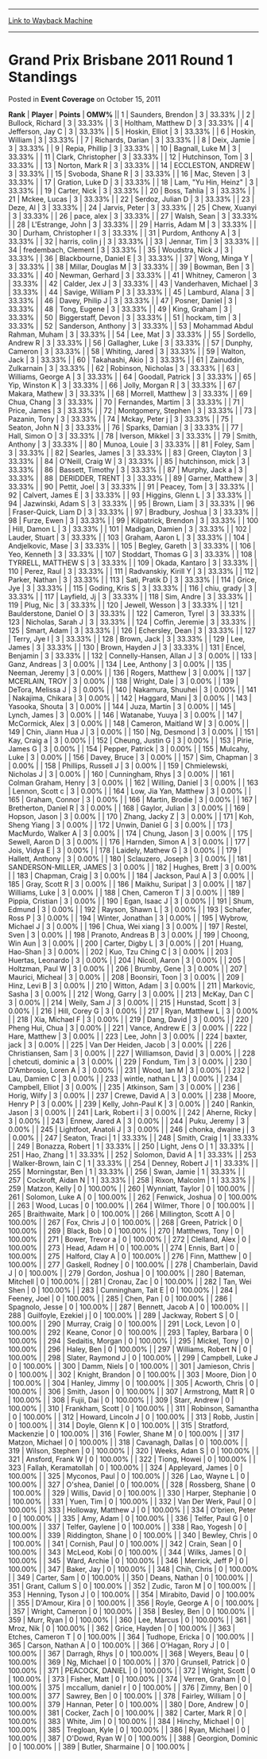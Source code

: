 
---
[Link to Wayback Machine](https://web.archive.org/web/20171030123528/https://magic.wizards.com/en/articles/archive/event-coverage/grand-prix-brisbane-2011-round-1-standings-2011-10-15)

[_metadata_:description]:- "RankPlayerPointsOMW% 1 Saunders, Brendon 3 33.33% 2 Bullock, Richard 3 33.33% 3 Holtham, Matthew D 3 33.33% 4 Jefferson, Jay C 3 33.33% 5 Hoskin, Elliot 3 33.33% 6 Hoskin, William 3 3"
[_metadata_:generator]:- "Drupal 7 (http://drupal.org)"
[_metadata_:node]:- "447456"
[_metadata_:publish_date]:- "2011-10-15"
[_metadata_:source]:- "div-main-content"
[_metadata_:title]:- "Grand Prix Brisbane 2011 Round 1 Standings"
[_metadata_:wayback_capture_timestamp]:- "2017-10-30 12:35:28"
[_metadata_:wayback_raw_url]:- "https://web.archive.org/web/20171030123528id_/https://magic.wizards.com/en/articles/archive/event-coverage/grand-prix-brisbane-2011-round-1-standings-2011-10-15"
[_metadata_:wayback_url]:- "https://magic.wizards.com/en/articles/archive/event-coverage/grand-prix-brisbane-2011-round-1-standings-2011-10-15"
---


Grand Prix Brisbane 2011 Round 1 Standings
==========================================



 Posted in **Event Coverage**
 on October 15, 2011 












 **Rank** | **Player** | **Points** | **OMW%** ||  1  | Saunders, Brendon |  3 |  33.33% |
|  2  | Bullock, Richard |  3 |  33.33% |
|  3  | Holtham, Matthew D |  3 |  33.33% |
|  4  | Jefferson, Jay C |  3 |  33.33% |
|  5  | Hoskin, Elliot |  3 |  33.33% |
|  6  | Hoskin, William |  3 |  33.33% |
|  7  | Richards, Darian |  3 |  33.33% |
|  8  | Deix, Jamie |  3 |  33.33% |
|  9  | Repia, Phillip |  3 |  33.33% |
|  10  | Bagnall, Luke M |  3 |  33.33% |
|  11  | Clark, Christopher |  3 |  33.33% |
|  12  | Hutchinson, Tom |  3 |  33.33% |
|  13  | Norton, Mark R |  3 |  33.33% |
|  14  | ECCLESTON, ANDREW |  3 |  33.33% |
|  15  | Svoboda, Shane R |  3 |  33.33% |
|  16  | Mac, Steven |  3 |  33.33% |
|  17  | Gration, Luke D |  3 |  33.33% |
|  18  | Lam, "Yu Hin, Heinz" |  3 |  33.33% |
|  19  | Carter, Nick |  3 |  33.33% |
|  20  | Boss, Tahlia |  3 |  33.33% |
|  21  | Mckee, Lucas |  3 |  33.33% |
|  22  | Serdoz, Julian D |  3 |  33.33% |
|  23  | Deze, Al |  3 |  33.33% |
|  24  | Jarvis, Peter |  3 |  33.33% |
|  25  | Chew, Xuanyi |  3 |  33.33% |
|  26  | pace, alex |  3 |  33.33% |
|  27  | Walsh, Sean |  3 |  33.33% |
|  28  | L'Estrange, John |  3 |  33.33% |
|  29  | Harris, Adam M |  3 |  33.33% |
|  30  | Durham, Christopher I |  3 |  33.33% |
|  31  | Purdom, Anthony A |  3 |  33.33% |
|  32  | harris, colin j |  3 |  33.33% |
|  33  | Jennar, Tim |  3 |  33.33% |
|  34  | fredembach, Clement |  3 |  33.33% |
|  35  | Woudstra, Nick J |  3 |  33.33% |
|  36  | Blackbourne, Daniel E |  3 |  33.33% |
|  37  | Wong, Minga Y |  3 |  33.33% |
|  38  | Millar, Douglas M |  3 |  33.33% |
|  39  | Bowman, Ben |  3 |  33.33% |
|  40  | Newman, Gerhard |  3 |  33.33% |
|  41  | Whitney, Cameron |  3 |  33.33% |
|  42  | Calder, Jex J |  3 |  33.33% |
|  43  | Vanderhaven, Michael |  3 |  33.33% |
|  44  | Savige, William P |  3 |  33.33% |
|  45  | Lamburd, Alana |  3 |  33.33% |
|  46  | Davey, Philip J |  3 |  33.33% |
|  47  | Posner, Daniel |  3 |  33.33% |
|  48  | Tong, Eugene |  3 |  33.33% |
|  49  | King, Graham |  3 |  33.33% |
|  50  | Biggerstaff, Devon |  3 |  33.33% |
|  51  | hockam, tim |  3 |  33.33% |
|  52  | Sanderson, Anthony |  3 |  33.33% |
|  53  | Mohammad Abdul Rahman, Muham |  3 |  33.33% |
|  54  | Lee, Mat |  3 |  33.33% |
|  55  | Sordello, Andrew R |  3 |  33.33% |
|  56  | Gallagher, Luke |  3 |  33.33% |
|  57  | Dunphy, Cameron |  3 |  33.33% |
|  58  | Whiting, Jared |  3 |  33.33% |
|  59  | Walton, Jack |  3 |  33.33% |
|  60  | Takahashi, Akio |  3 |  33.33% |
|  61  | Zainuddin, Zulkarnain |  3 |  33.33% |
|  62  | Robinson, Nicholas |  3 |  33.33% |
|  63  | Williams, George A |  3 |  33.33% |
|  64  | Goodall, Patrick |  3 |  33.33% |
|  65  | Yip, Winston K |  3 |  33.33% |
|  66  | Jolly, Morgan R |  3 |  33.33% |
|  67  | Makara, Mathew |  3 |  33.33% |
|  68  | Morrell, Matthew |  3 |  33.33% |
|  69  | Chua, Chang |  3 |  33.33% |
|  70  | Fernandes, Martim |  3 |  33.33% |
|  71  | Price, James |  3 |  33.33% |
|  72  | Montgomery, Stephen |  3 |  33.33% |
|  73  | Pazanin, Tony |  3 |  33.33% |
|  74  | Mckay, Peter j |  3 |  33.33% |
|  75  | Seaton, John N |  3 |  33.33% |
|  76  | Sparks, Damian |  3 |  33.33% |
|  77  | Hall, Simon O |  3 |  33.33% |
|  78  | Iverson, Mikkel |  3 |  33.33% |
|  79  | Smith, Anthony |  3 |  33.33% |
|  80  | Munoa, Louie |  3 |  33.33% |
|  81  | Foley, Sam |  3 |  33.33% |
|  82  | Searles, James |  3 |  33.33% |
|  83  | Green, Clayton |  3 |  33.33% |
|  84  | O'Neill, Craig W |  3 |  33.33% |
|  85  | hutchinson, mick |  3 |  33.33% |
|  86  | Bassett, Timothy |  3 |  33.33% |
|  87  | Murphy, Jack a |  3 |  33.33% |
|  88  | DERIDDER, TRENT |  3 |  33.33% |
|  89  | Garner, Matthew |  3 |  33.33% |
|  90  | Pettit, Joel |  3 |  33.33% |
|  91  | Peacey, Tom |  3 |  33.33% |
|  92  | Calvert, James E |  3 |  33.33% |
|  93  | Higgins, Glenn L |  3 |  33.33% |
|  94  | Jazwinski, Adam S |  3 |  33.33% |
|  95  | Brown, Liam |  3 |  33.33% |
|  96  | Fraser-Quick, Liam D |  3 |  33.33% |
|  97  | Bradbury, Joshua |  3 |  33.33% |
|  98  | Furze, Ewen |  3 |  33.33% |
|  99  | Kilpatrick, Brendon |  3 |  33.33% |
|  100  | Hill, Damon L |  3 |  33.33% |
|  101  | Madigan, Damien |  3 |  33.33% |
|  102  | Lauder, Stuart |  3 |  33.33% |
|  103  | Graham, Aaron L |  3 |  33.33% |
|  104  | Andjelkovic, Mase |  3 |  33.33% |
|  105  | Begley, Gareth |  3 |  33.33% |
|  106  | Yeo, Kenneth |  3 |  33.33% |
|  107  | Stoddart, Thomas G |  3 |  33.33% |
|  108  | TYRRELL, MATTHEW S |  3 |  33.33% |
|  109  | Okada, Kantaro |  3 |  33.33% |
|  110  | Perez, Raul |  3 |  33.33% |
|  111  | Radvanskiy, Kirill Y |  3 |  33.33% |
|  112  | Parker, Nathan |  3 |  33.33% |
|  113  | Sati, Pratik D |  3 |  33.33% |
|  114  | Grice, Jye |  3 |  33.33% |
|  115  | Goding, Kris S |  3 |  33.33% |
|  116  | chiu, grady |  3 |  33.33% |
|  117  | Layfield, Jj |  3 |  33.33% |
|  118  | Sim, Andre |  3 |  33.33% |
|  119  | Plug, Nic |  3 |  33.33% |
|  120  | Jewell, Wesson |  3 |  33.33% |
|  121  | Baulderstone, Daniel O |  3 |  33.33% |
|  122  | Cameron, Tyrel |  3 |  33.33% |
|  123  | Nicholas, Sarah J |  3 |  33.33% |
|  124  | Coffin, Jeremie |  3 |  33.33% |
|  125  | Smart, Adam |  3 |  33.33% |
|  126  | Echersley, Dean |  3 |  33.33% |
|  127  | Terry, Jye I |  3 |  33.33% |
|  128  | Brown, Jack |  3 |  33.33% |
|  129  | Lee, James |  3 |  33.33% |
|  130  | Brown, Hayden J |  3 |  33.33% |
|  131  | Encel, Benjamin |  3 |  33.33% |
|  132  | Connelly-Hansen, Allan J |  3 |  0.00% |
|  133  | Ganz, Andreas |  3 |  0.00% |
|  134  | Lee, Anthony |  3 |  0.00% |
|  135  | Neeman, Jeremy |  3 |  0.00% |
|  136  | Rogers, Matthew |  3 |  0.00% |
|  137  | MCERLAIN, TROY |  3 |  0.00% |
|  138  | Wright, Dale |  3 |  0.00% |
|  139  | DeTora, Melissa J |  3 |  0.00% |
|  140  | Nakamura, Shuuhei |  3 |  0.00% |
|  141  | Nakajima, Chikara |  3 |  0.00% |
|  142  | Haggard, Mani |  3 |  0.00% |
|  143  | Yasooka, Shouta |  3 |  0.00% |
|  144  | Juza, Martin |  3 |  0.00% |
|  145  | Lynch, James |  3 |  0.00% |
|  146  | Watanabe, Yuuya |  3 |  0.00% |
|  147  | McCormick, Alex |  3 |  0.00% |
|  148  | Cameron, Maitland W |  3 |  0.00% |
|  149  | Chin, Jiann Hua J |  3 |  0.00% |
|  150  | Ng, Desmond |  3 |  0.00% |
|  151  | Kay, Craig a |  3 |  0.00% |
|  152  | Cheung, Justin G |  3 |  0.00% |
|  153  | Pirie, James G |  3 |  0.00% |
|  154  | Pepper, Patrick |  3 |  0.00% |
|  155  | Mulcahy, Luke |  3 |  0.00% |
|  156  | Davey, Bruce |  3 |  0.00% |
|  157  | Sim, Chapman |  3 |  0.00% |
|  158  | Phillips, Russell J |  3 |  0.00% |
|  159  | Chmielewski, Nicholas J |  3 |  0.00% |
|  160  | Cunningham, Rhys |  3 |  0.00% |
|  161  | Colman Graham, Henry |  3 |  0.00% |
|  162  | Willing, Daniel |  3 |  0.00% |
|  163  | Lennon, Scott c |  3 |  0.00% |
|  164  | Low, Jia Yan, Matthew |  3 |  0.00% |
|  165  | Graham, Connor |  3 |  0.00% |
|  166  | Martin, Brodie |  3 |  0.00% |
|  167  | Bretherton, Daniel R |  3 |  0.00% |
|  168  | Gaylor, Julian |  3 |  0.00% |
|  169  | Hopson, Jason |  3 |  0.00% |
|  170  | Zhang, Jacky Z |  3 |  0.00% |
|  171  | Koh, Sheng Yiang |  3 |  0.00% |
|  172  | Unwin, Daniel G |  3 |  0.00% |
|  173  | MacMurdo, Walker A |  3 |  0.00% |
|  174  | Chung, Jason |  3 |  0.00% |
|  175  | Sewell, Aaron D |  3 |  0.00% |
|  176  | Harnden, Simon A |  3 |  0.00% |
|  177  | Jois, Vidya E |  3 |  0.00% |
|  178  | Laidely, Mathew G |  3 |  0.00% |
|  179  | Hallett, Anthony |  3 |  0.00% |
|  180  | Sclauzero, Joseph |  3 |  0.00% |
|  181  | SANDERSON-MILLER, JAMES |  3 |  0.00% |
|  182  | Hughes, Brett |  3 |  0.00% |
|  183  | Chapman, Craig |  3 |  0.00% |
|  184  | Jackson, Paul A |  3 |  0.00% |
|  185  | Gray, Scott R |  3 |  0.00% |
|  186  | Maikhu, Suripat |  3 |  0.00% |
|  187  | Williams, Luke |  3 |  0.00% |
|  188  | Chen, Cameron T |  3 |  0.00% |
|  189  | Pippia, Cristian |  3 |  0.00% |
|  190  | Egan, Isaac J |  3 |  0.00% |
|  191  | Shum, Edmund |  3 |  0.00% |
|  192  | Rayson, Shawn L |  3 |  0.00% |
|  193  | Schafer, Ross P |  3 |  0.00% |
|  194  | Winter, Jonathan |  3 |  0.00% |
|  195  | Wybrow, Michael J |  3 |  0.00% |
|  196  | Chua, Wei xiang |  3 |  0.00% |
|  197  | Restel, Sven |  3 |  0.00% |
|  198  | Pranoto, Andreas B |  3 |  0.00% |
|  199  | Choong, Win Aun |  3 |  0.00% |
|  200  | Carter, Digby L |  3 |  0.00% |
|  201  | Huang, Hao-Shan |  3 |  0.00% |
|  202  | Kuo, Tzu Ching C |  3 |  0.00% |
|  203  | Huertas, Leonardo |  3 |  0.00% |
|  204  | Nicoll, Aaron |  3 |  0.00% |
|  205  | Holtzman, Paul W |  3 |  0.00% |
|  206  | Brumby, Gene |  3 |  0.00% |
|  207  | Maurici, Micheal |  3 |  0.00% |
|  208  | Boonsiri, Toon |  3 |  0.00% |
|  209  | Hinz, Levi B |  3 |  0.00% |
|  210  | Witton, Adam |  3 |  0.00% |
|  211  | Markovic, Sasha |  3 |  0.00% |
|  212  | Wong, Garry |  3 |  0.00% |
|  213  | McKay, Dan C |  3 |  0.00% |
|  214  | Weily, Sam J |  3 |  0.00% |
|  215  | Hunstad, Scott |  3 |  0.00% |
|  216  | Hill, Corey G |  3 |  0.00% |
|  217  | Ryan, Matthew L |  3 |  0.00% |
|  218  | Xia, Michael F |  3 |  0.00% |
|  219  | Dang, David |  3 |  0.00% |
|  220  | Pheng Hui, Chua |  3 |  0.00% |
|  221  | Vance, Andrew E |  3 |  0.00% |
|  222  | Hare, Matthew |  3 |  0.00% |
|  223  | Lee, John |  3 |  0.00% |
|  224  | baxter, jack |  3 |  0.00% |
|  225  | Van Der Heiden, Jacob |  3 |  0.00% |
|  226  | Christiansen, Sam |  3 |  0.00% |
|  227  | Williamson, David |  3 |  0.00% |
|  228  | chetcuti, dominic a |  3 |  0.00% |
|  229  | Fondum, Tim |  3 |  0.00% |
|  230  | D'Ambrosio, Loren A |  3 |  0.00% |
|  231  | Wood, Ian M |  3 |  0.00% |
|  232  | Lau, Damien C |  3 |  0.00% |
|  233  | wintle, nathan L |  3 |  0.00% |
|  234  | Campbell, Elliot |  3 |  0.00% |
|  235  | Atkinson, Sam |  3 |  0.00% |
|  236  | Horig, Wilfy |  3 |  0.00% |
|  237  | Crewe, David A |  3 |  0.00% |
|  238  | Moore, Henry P |  3 |  0.00% |
|  239  | Kelly, John-Paul K |  3 |  0.00% |
|  240  | Rankin, Jason |  3 |  0.00% |
|  241  | Lark, Robert i |  3 |  0.00% |
|  242  | Aherne, Ricky |  3 |  0.00% |
|  243  | Ennew, Jared A |  3 |  0.00% |
|  244  | Puku, Jeremy |  3 |  0.00% |
|  245  | Lightfoot, Anatoli J |  3 |  0.00% |
|  246  | chonka, dwaine j |  3 |  0.00% |
|  247  | Seaton, Traci |  1 |  33.33% |
|  248  | Smith, Craig |  1 |  33.33% |
|  249  | Bonazza, Robert |  1 |  33.33% |
|  250  | Light, Jens O |  1 |  33.33% |
|  251  | Hao, Zhang |  1 |  33.33% |
|  252  | Solomon, David A |  1 |  33.33% |
|  253  | Walker-Brown, Iain C |  1 |  33.33% |
|  254  | Denney, Robert J |  1 |  33.33% |
|  255  | Morningstar, Ben |  1 |  33.33% |
|  256  | Swan, Jamie |  1 |  33.33% |
|  257  | Cockroft, Aidan N |  1 |  33.33% |
|  258  | Rixon, Malcolm |  1 |  33.33% |
|  259  | Matzon, Kelly |  0 | 100.00% |
|  260  | Wynniatt, Taylor |  0 | 100.00% |
|  261  | Solomon, Luke A |  0 | 100.00% |
|  262  | Fenwick, Joshua |  0 | 100.00% |
|  263  | Wood, Lucas |  0 | 100.00% |
|  264  | Wilmer, Thore |  0 | 100.00% |
|  265  | Braithwaite, Mark |  0 | 100.00% |
|  266  | Millington, Scott A |  0 | 100.00% |
|  267  | Fox, Chris J |  0 | 100.00% |
|  268  | Green, Patrick |  0 | 100.00% |
|  269  | Black, Bob |  0 | 100.00% |
|  270  | Matthews, Tony |  0 | 100.00% |
|  271  | Bower, Trevor a |  0 | 100.00% |
|  272  | Clelland, Alex |  0 | 100.00% |
|  273  | Head, Adam H |  0 | 100.00% |
|  274  | Ennis, Bart |  0 | 100.00% |
|  275  | Halford, Clay A |  0 | 100.00% |
|  276  | Finn, Matthew |  0 | 100.00% |
|  277  | Gaskell, Rodney |  0 | 100.00% |
|  278  | Chamberlain, David J |  0 | 100.00% |
|  279  | Gordon, Joshua |  0 | 100.00% |
|  280  | Bateman, Mitchell |  0 | 100.00% |
|  281  | Cronau, Zac |  0 | 100.00% |
|  282  | Tan, Wei Shen |  0 | 100.00% |
|  283  | Cunningham, Tait E |  0 | 100.00% |
|  284  | Feeney, Joel |  0 | 100.00% |
|  285  | Chen, Pan |  0 | 100.00% |
|  286  | Spagnolo, Jesse |  0 | 100.00% |
|  287  | Bennett, Jacob A |  0 | 100.00% |
|  288  | Guilfoyle, Ezekiel j |  0 | 100.00% |
|  289  | Jackway, Robert S |  0 | 100.00% |
|  290  | Murray, Craig |  0 | 100.00% |
|  291  | Lock, Levon |  0 | 100.00% |
|  292  | Keane, Conor |  0 | 100.00% |
|  293  | Tapley, Barbara |  0 | 100.00% |
|  294  | Sedaitis, Morgan |  0 | 100.00% |
|  295  | Mickel, Tony |  0 | 100.00% |
|  296  | Haley, Ben |  0 | 100.00% |
|  297  | Williams, Robert N |  0 | 100.00% |
|  298  | Slater, Raymond J |  0 | 100.00% |
|  299  | Campbell, Luke J |  0 | 100.00% |
|  300  | Damm, Niels |  0 | 100.00% |
|  301  | Jamieson, Chris |  0 | 100.00% |
|  302  | Knight, Brandon |  0 | 100.00% |
|  303  | Moore, Dion |  0 | 100.00% |
|  304  | Hanley, Jimmy |  0 | 100.00% |
|  305  | Acworth, Chris |  0 | 100.00% |
|  306  | Smith, Jason |  0 | 100.00% |
|  307  | Armstrong, Matt R |  0 | 100.00% |
|  308  | Fujii, Dai |  0 | 100.00% |
|  309  | Starr, Andrew |  0 | 100.00% |
|  310  | Frankham, Scott |  0 | 100.00% |
|  311  | Robinson, Samantha |  0 | 100.00% |
|  312  | Howard, Lincoln J |  0 | 100.00% |
|  313  | Robb, Justin |  0 | 100.00% |
|  314  | Doyle, Glenn K |  0 | 100.00% |
|  315  | Stratford, Mackenzie |  0 | 100.00% |
|  316  | Fowler, Shane M |  0 | 100.00% |
|  317  | Matzon, Michael |  0 | 100.00% |
|  318  | Cavanagh, Dallas |  0 | 100.00% |
|  319  | Wilson, Stephen |  0 | 100.00% |
|  320  | Weeks, Adan S |  0 | 100.00% |
|  321  | Ansford, Frank W |  0 | 100.00% |
|  322  | Tiong, Howei |  0 | 100.00% |
|  323  | Fallah, Keramatollah |  0 | 100.00% |
|  324  | Appleyard, James |  0 | 100.00% |
|  325  | Myconos, Paul |  0 | 100.00% |
|  326  | Lao, Wayne L |  0 | 100.00% |
|  327  | O'shea, Daniel |  0 | 100.00% |
|  328  | Rossberg, Shane |  0 | 100.00% |
|  329  | Willis, David |  0 | 100.00% |
|  330  | Harper, Stephanie |  0 | 100.00% |
|  331  | Yuen, Tim |  0 | 100.00% |
|  332  | Van Der Werk, Paul |  0 | 100.00% |
|  333  | Holloway, Matthew J |  0 | 100.00% |
|  334  | O'brien, Peter |  0 | 100.00% |
|  335  | Amy, Adam |  0 | 100.00% |
|  336  | Telfer, Paul G |  0 | 100.00% |
|  337  | Telfer, Gaylene |  0 | 100.00% |
|  338  | Rao, Yogesh |  0 | 100.00% |
|  339  | Riddington, Shane |  0 | 100.00% |
|  340  | Bewley, Chris |  0 | 100.00% |
|  341  | Cornish, Paul |  0 | 100.00% |
|  342  | Crain, Sean |  0 | 100.00% |
|  343  | McLeod, Kobi |  0 | 100.00% |
|  344  | Wilks, James |  0 | 100.00% |
|  345  | Ward, Archie |  0 | 100.00% |
|  346  | Merrick, Jeff P |  0 | 100.00% |
|  347  | Baker, Jay |  0 | 100.00% |
|  348  | Chih, Chris |  0 | 100.00% |
|  349  | Carter, Sam |  0 | 100.00% |
|  350  | Deans, Nathan |  0 | 100.00% |
|  351  | Grant, Callum S |  0 | 100.00% |
|  352  | Zudic, Taron M |  0 | 100.00% |
|  353  | Henning, Tyson J |  0 | 100.00% |
|  354  | Mirabito, David |  0 | 100.00% |
|  355  | D'Amour, Kira |  0 | 100.00% |
|  356  | Royle, George A |  0 | 100.00% |
|  357  | Wright, Cameron |  0 | 100.00% |
|  358  | Besley, Ben |  0 | 100.00% |
|  359  | Murr, Ryan |  0 | 100.00% |
|  360  | Lee, Marcus |  0 | 100.00% |
|  361  | Mroz, Nik |  0 | 100.00% |
|  362  | Grice, Hayden |  0 | 100.00% |
|  363  | Etches, Cameron T |  0 | 100.00% |
|  364  | Tudhope, Ericka |  0 | 100.00% |
|  365  | Carson, Nathan A |  0 | 100.00% |
|  366  | O'Hagan, Rory J |  0 | 100.00% |
|  367  | Darragh, Rhys |  0 | 100.00% |
|  368  | Weyers, Beau |  0 | 100.00% |
|  369  | Ng, Michael |  0 | 100.00% |
|  370  | Grunsell, Patrick |  0 | 100.00% |
|  371  | PEACOCK, DANIEL |  0 | 100.00% |
|  372  | Wright, Scott |  0 | 100.00% |
|  373  | Fisher, Matt |  0 | 100.00% |
|  374  | Verren, Graham |  0 | 100.00% |
|  375  | mccallum, daniel r |  0 | 100.00% |
|  376  | Zimny, Ben |  0 | 100.00% |
|  377  | Sawrey, Ben |  0 | 100.00% |
|  378  | Fairley, William |  0 | 100.00% |
|  379  | Hannan, Peter |  0 | 100.00% |
|  380  | Dore, Andrew |  0 | 100.00% |
|  381  | Cocker, Zach |  0 | 100.00% |
|  382  | Carter, Mark R |  0 | 100.00% |
|  383  | White, Jim |  0 | 100.00% |
|  384  | Hinchy, Michael |  0 | 100.00% |
|  385  | Tregloan, Kyle |  0 | 100.00% |
|  386  | Ryan, Michael |  0 | 100.00% |
|  387  | O'Dowd, Ryan W |  0 | 100.00% |
|  388  | Georgion, Dominic |  0 | 100.00% |
|  389  | Butler, Sharmaine |  0 | 100.00% |







